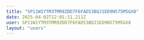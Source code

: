 ```yaml
---
title: "SP11W1YTM3TMR9ZDD7F6FAD53BQJ1ED9N575M5GX8"
date: 2025-04-02T12:01:11.211Z
user: SP11W1YTM3TMR9ZDD7F6FAD53BQJ1ED9N575M5GX8
layout: "users"
---
```

    